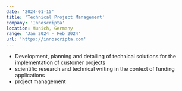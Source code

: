 ```yaml
---
date: '2024-01-15'
title: 'Technical Project Management'
company: 'Innoscripta'
location: Munich, Germany
range: 'Jan 2024 - Feb 2024'
url: 'https://innoscripta.com'
---
```


- Development, planning and detailing of technical solutions for the implementation of customer projects
- scientific research and technical writing in the context of funding applications
- project management
